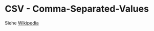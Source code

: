 # CSV - Comma-Separated-Values

Siehe [Wikipedia](https://de.wikipedia.org/wiki/CSV_(Dateiformat))

